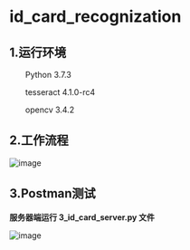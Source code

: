 # id_card_recognization
## 1.运行环境
&emsp;&emsp;Python 3.7.3

&emsp;&emsp;tesseract 4.1.0-rc4

&emsp;&emsp;opencv 3.4.2

## 2.工作流程

![image](https://github.com/jh0905/id_card_recognization/blob/master/work_flow.png)

## 3.Postman测试

**服务器端运行 3_id_card_server.py 文件**

![image](https://github.com/jh0905/id_card_recognization/blob/master/postman.png)

